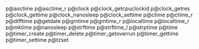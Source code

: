 p@asctime
p@asctime_r
p@clock
p@clock_getcpuclockid
p@clock_getres
p@clock_gettime
p@clock_nanosleep
p@clock_settime
p@ctime
p@ctime_r
p@difftime
p@getdate
p@gmtime
p@gmtime_r
p@localtime
p@localtime_r
p@mktime
p@nanosleep
p@strftime
p@strftime_l
p@strptime
p@time
p@timer_create
p@timer_delete
p@timer_getoverrun
p@timer_gettime
p@timer_settime
p@tzset